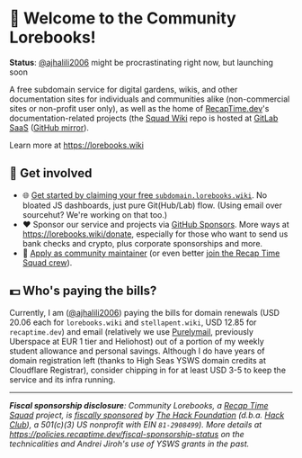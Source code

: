 # 👋 Welcome to the Community Lorebooks!

**Status**: [@ajhalili2006][ajhalili2006] might be procrastinating right now, but launching soon

A free subdomain service for digital gardens, wikis, and other documentation sites for individuals and communities
alike (non-commercial sites or non-profit user only), as well as the home of [RecapTime.dev][rtdev]'s documentation-related
projects (the [Squad Wiki][wiki] repo is hosted at [GitLab SaaS][wiki-repo] ([GitHub mirror](https://github.com/recaptime-dev/wiki)).

Learn more at <https://lorebooks.wiki>

## 🌈 Get involved

- 🌐 [Get started by claiming your free `subdomain.lorebooks.wiki`](https://lorebooks.wiki/docs/getting-started/). No bloated
JS dashboards, just pure Git(Hub/Lab) flow. (Using email over sourcehut? We're working on that too.)
- ❤️ Sponsor our service and projects via [GitHub Sponsors](https://github.com/sponsors/lorebooks-wiki). More ways at
<https://lorebooks.wiki/donate>, especially for those who want to send us bank checks and crypto, plus corporate
sponsorships and more.
- 👥 [Apply as community maintainer](https://lorebooks.wiki/docs/maintainers#apply) (or even better
[join the Recap Time Squad crew](https://recaptime.dev/team/join)).

## 💵 Who's paying the bills?

Currently, I am ([@ajhalili2006][ajhalili2006]) paying the bills for domain renewals (USD 20.06 each for `lorebooks.wiki` and
`stellapent.wiki`, USD 12.85 for `recaptime.dev`) and email (relatively we use [Purelymail][pm-service], previously Uberspace
at EUR 1 tier and Heliohost) out of a portion of my weekly student allowance and personal savings. Although I do have years
of domain registration left (thanks to High Seas YSWS domain credits at Cloudflare Registrar), consider chipping in for at least
USD 3-5 to keep the service and its infra running.

---

_**Fiscal sponsorship disclosure**: Community Lorebooks, a [Recap Time Squad][rtdev] project, is [fiscally sponsored][hcb] by
[The Hack Foundation](https://hackfoundation.org) (d.b.a. [Hack Club](https://hackclub.com)), a 501(c)(3) US nonprofit with EIN
`81-2908499`). More details at <https://policies.recaptime.dev/fiscal-sponsorship-status> on the technicalities and Andrei Jiroh's
use of YSWS grants in the past._

<!-- link references -->
[wiki]: https://wiki.recaptime.dev
[wiki-repo]: https://gitlab.com/recaptime-dev/squad/wiki
[pm-service]: https://purelymail.com
[ajhalili2006]: https://andreijiroh.dev
[rtdev]: https://recaptime.dev
[hcb]: https://hackclub.com/fiscal-sponsorship

